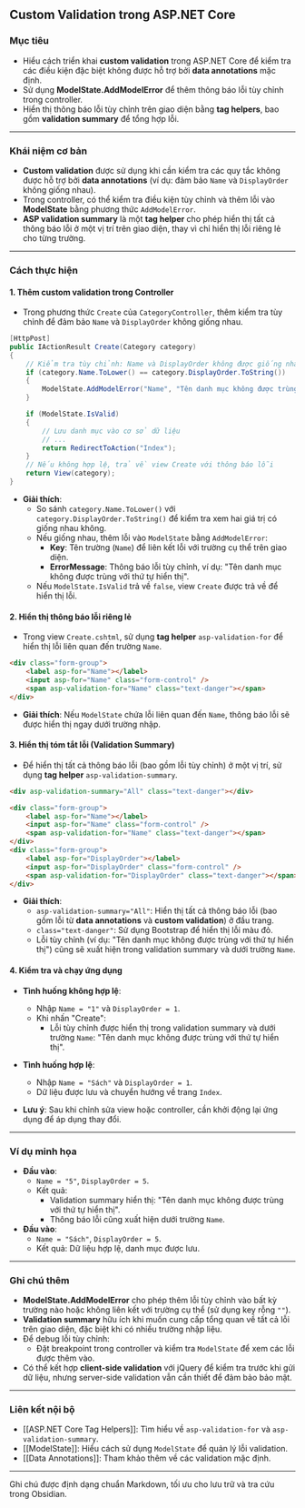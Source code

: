 ## Custom Validation trong ASP.NET Core

### Mục tiêu
- Hiểu cách triển khai **custom validation** trong ASP.NET Core để kiểm tra các điều kiện đặc biệt không được hỗ trợ bởi **data annotations** mặc định.
- Sử dụng **ModelState.AddModelError** để thêm thông báo lỗi tùy chỉnh trong controller.
- Hiển thị thông báo lỗi tùy chỉnh trên giao diện bằng **tag helpers**, bao gồm **validation summary** để tổng hợp lỗi.

---

### Khái niệm cơ bản
- **Custom validation** được sử dụng khi cần kiểm tra các quy tắc không được hỗ trợ bởi **data annotations** (ví dụ: đảm bảo `Name` và `DisplayOrder` không giống nhau).
- Trong controller, có thể kiểm tra điều kiện tùy chỉnh và thêm lỗi vào **ModelState** bằng phương thức `AddModelError`.
- **ASP validation summary** là một **tag helper** cho phép hiển thị tất cả thông báo lỗi ở một vị trí trên giao diện, thay vì chỉ hiển thị lỗi riêng lẻ cho từng trường.

---

### Cách thực hiện

#### 1. Thêm custom validation trong Controller
- Trong phương thức `Create` của `CategoryController`, thêm kiểm tra tùy chỉnh để đảm bảo `Name` và `DisplayOrder` không giống nhau.

```csharp
[HttpPost]
public IActionResult Create(Category category)
{
    // Kiểm tra tùy chỉnh: Name và DisplayOrder không được giống nhau
    if (category.Name.ToLower() == category.DisplayOrder.ToString())
    {
        ModelState.AddModelError("Name", "Tên danh mục không được trùng với thứ tự hiển thị");
    }

    if (ModelState.IsValid)
    {
        // Lưu danh mục vào cơ sở dữ liệu
        // ...
        return RedirectToAction("Index");
    }
    // Nếu không hợp lệ, trả về view Create với thông báo lỗi
    return View(category);
}
```

- **Giải thích**:
  - So sánh `category.Name.ToLower()` với `category.DisplayOrder.ToString()` để kiểm tra xem hai giá trị có giống nhau không.
  - Nếu giống nhau, thêm lỗi vào `ModelState` bằng `AddModelError`:
    - **Key**: Tên trường (`Name`) để liên kết lỗi với trường cụ thể trên giao diện.
    - **ErrorMessage**: Thông báo lỗi tùy chỉnh, ví dụ: "Tên danh mục không được trùng với thứ tự hiển thị".
  - Nếu `ModelState.IsValid` trả về `false`, view `Create` được trả về để hiển thị lỗi.

#### 2. Hiển thị thông báo lỗi riêng lẻ
- Trong view `Create.cshtml`, sử dụng **tag helper** `asp-validation-for` để hiển thị lỗi liên quan đến trường `Name`.

```html
<div class="form-group">
    <label asp-for="Name"></label>
    <input asp-for="Name" class="form-control" />
    <span asp-validation-for="Name" class="text-danger"></span>
</div>
```

- **Giải thích**: Nếu `ModelState` chứa lỗi liên quan đến `Name`, thông báo lỗi sẽ được hiển thị ngay dưới trường nhập.

#### 3. Hiển thị tóm tắt lỗi (Validation Summary)
- Để hiển thị tất cả thông báo lỗi (bao gồm lỗi tùy chỉnh) ở một vị trí, sử dụng **tag helper** `asp-validation-summary`.

```html
<div asp-validation-summary="All" class="text-danger"></div>

<div class="form-group">
    <label asp-for="Name"></label>
    <input asp-for="Name" class="form-control" />
    <span asp-validation-for="Name" class="text-danger"></span>
</div>
<div class="form-group">
    <label asp-for="DisplayOrder"></label>
    <input asp-for="DisplayOrder" class="form-control" />
    <span asp-validation-for="DisplayOrder" class="text-danger"></span>
</div>
```

- **Giải thích**:
  - `asp-validation-summary="All"`: Hiển thị tất cả thông báo lỗi (bao gồm lỗi từ **data annotations** và **custom validation**) ở đầu trang.
  - `class="text-danger"`: Sử dụng Bootstrap để hiển thị lỗi màu đỏ.
  - Lỗi tùy chỉnh (ví dụ: "Tên danh mục không được trùng với thứ tự hiển thị") cũng sẽ xuất hiện trong validation summary và dưới trường `Name`.

#### 4. Kiểm tra và chạy ứng dụng
- **Tình huống không hợp lệ**:
  - Nhập `Name = "1"` và `DisplayOrder = 1`.
  - Khi nhấn "Create":
    - Lỗi tùy chỉnh được hiển thị trong validation summary và dưới trường `Name`: "Tên danh mục không được trùng với thứ tự hiển thị".
- **Tình huống hợp lệ**:
  - Nhập `Name = "Sách"` và `DisplayOrder = 1`.
  - Dữ liệu được lưu và chuyển hướng về trang `Index`.

- **Lưu ý**: Sau khi chỉnh sửa view hoặc controller, cần khởi động lại ứng dụng để áp dụng thay đổi.

---

### Ví dụ minh họa
- **Đầu vào**:
  - `Name = "5"`, `DisplayOrder = 5`.
  - Kết quả: 
    - Validation summary hiển thị: "Tên danh mục không được trùng với thứ tự hiển thị".
    - Thông báo lỗi cũng xuất hiện dưới trường `Name`.
- **Đầu vào**:
  - `Name = "Sách"`, `DisplayOrder = 5`.
  - Kết quả: Dữ liệu hợp lệ, danh mục được lưu.

---

### Ghi chú thêm
- **ModelState.AddModelError** cho phép thêm lỗi tùy chỉnh vào bất kỳ trường nào hoặc không liên kết với trường cụ thể (sử dụng key rỗng `""`).
- **Validation summary** hữu ích khi muốn cung cấp tổng quan về tất cả lỗi trên giao diện, đặc biệt khi có nhiều trường nhập liệu.
- Để debug lỗi tùy chỉnh:
  - Đặt breakpoint trong controller và kiểm tra `ModelState` để xem các lỗi được thêm vào.
- Có thể kết hợp **client-side validation** với jQuery để kiểm tra trước khi gửi dữ liệu, nhưng server-side validation vẫn cần thiết để đảm bảo bảo mật.

---

### Liên kết nội bộ
- [[ASP.NET Core Tag Helpers]]: Tìm hiểu về `asp-validation-for` và `asp-validation-summary`.
- [[ModelState]]: Hiểu cách sử dụng `ModelState` để quản lý lỗi validation.
- [[Data Annotations]]: Tham khảo thêm về các validation mặc định.

---

Ghi chú được định dạng chuẩn Markdown, tối ưu cho lưu trữ và tra cứu trong Obsidian.